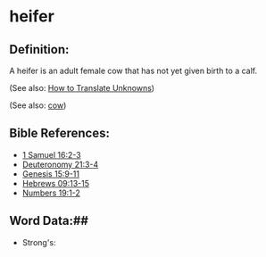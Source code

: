 # heifer #

## Definition: ##

A heifer is an adult female cow that has not yet given birth to a calf.

(See also: [How to Translate Unknowns](rc://en/ta/man/translate/translate-unknown))

(See also: [cow](../other/cow.md))

## Bible References: ##

* [1 Samuel 16:2-3](rc://en/tn/help/1sa/16/02)
* [Deuteronomy 21:3-4](rc://en/tn/help/deu/21/03)
* [Genesis 15:9-11](rc://en/tn/help/gen/15/09)
* [Hebrews 09:13-15](rc://en/tn/help/heb/09/13)
* [Numbers 19:1-2](rc://en/tn/help/num/19/01)

## Word Data:##

* Strong's: 

